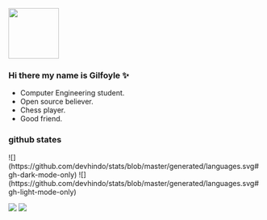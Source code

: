<a href="URL_REDIRECT" target="blank"><img align="" src="https://user-images.githubusercontent.com/66886118/160284414-df1f0cc7-6820-446f-880f-4ef7773908d9.gif" height="100" /></a>  
### Hi there my name is Gilfoyle ✨
- Computer Engineering student.
- Open source believer.
- Chess player.
- Good friend.

<!--
**devhindo/devhindo** is a ✨ _special_ ✨ repository because its `README.md` (this file) appears on your GitHub profile.

Here are some ideas to get you started:

- 🔭 I’m currently working on ...
- 🌱 I’m currently learning ...
- 👯 I’m looking to collaborate on ...
- 🤔 I’m looking for help with ...
- 💬 Ask me about ...![Uploading Gilfoyle.gif…]()

- 📫 How to reach me: ...
- 😄 Pronouns: ...
- ⚡ Fun fact: ...
-->
### github states
<a>
![](https://github.com/devhindo/stats/blob/master/generated/languages.svg#gh-dark-mode-only)
![](https://github.com/devhindo/stats/blob/master/generated/languages.svg#gh-light-mode-only)

![](https://raw.githubusercontent.com/devhindo/github-stats/master/generated/languages.svg#gh-dark-mode-only)
![](https://raw.githubusercontent.com/devhindo/github-stats/master/generated/languages.svg#gh-light-mode-only)
</a>
